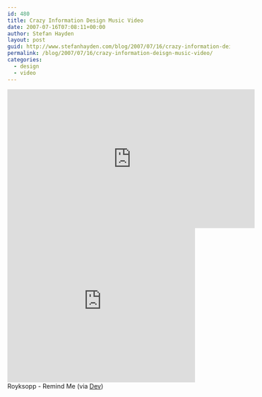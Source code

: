 ```yaml
---
id: 480
title: Crazy Information Design Music Video
date: 2007-07-16T07:08:11+00:00
author: Stefan Hayden
layout: post
guid: http://www.stefanhayden.com/blog/2007/07/16/crazy-information-deisgn-music-video/
permalink: /blog/2007/07/16/crazy-information-deisgn-music-video/
categories:
  - design
  - video
---
```

<p><iframe width="560" height="315" src="http://www.youtube.com/v/lBvaHZIrt0o" title="YouTube video player" frameborder="0" allow="accelerometer; autoplay; clipboard-write; encrypted-media; gyroscope; picture-in-picture" allowfullscreen></iframe>
<param name="wmode" value="transparent"></param><embed src="http://www.youtube.com/v/lBvaHZIrt0o" type="application/x-shockwave-flash" wmode="transparent" width="425" height="350"></embed></object><br />
Royksopp - Remind Me (via <a href="http://forgreatjustice.net/">Dev</a>)
</p>
